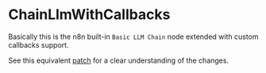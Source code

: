 # ChainLlmWithCallbacks

Basically this is the n8n built-in `Basic LLM Chain` node extended with custom callbacks support.

See this equivalent [patch](https://github.com/zetavg/n8n/pull/1/files) for a clear understanding of the changes.
